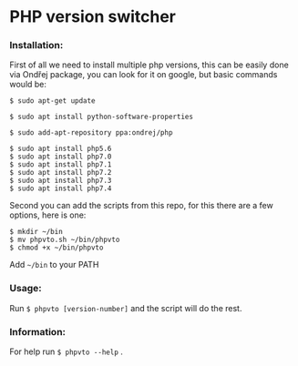 # PHP version switcher

### Installation:
 
 First of all we need to install multiple php versions, this can be easily done via Ondřej package, you can look for it on google, but basic commands would be:

    $ sudo apt-get update
    
    $ sudo apt install python-software-properties
    
    $ sudo add-apt-repository ppa:ondrej/php
    
    $ sudo apt install php5.6   
    $ sudo apt install php7.0   
    $ sudo apt install php7.1   
    $ sudo apt install php7.2   
    $ sudo apt install php7.3   
    $ sudo apt install php7.4
    
 Second you can add the scripts from this repo, for this there are a few options, here is one: 
 
    $ mkdir ~/bin
    $ mv phpvto.sh ~/bin/phpvto
    $ chmod +x ~/bin/phpvto
    
 Add `~/bin` to your PATH 
 
 
### Usage: 

  Run `$ phpvto [version-number]` and the script will do the rest.
    
  
### Information:

  For help run `$ phpvto --help` .
      
